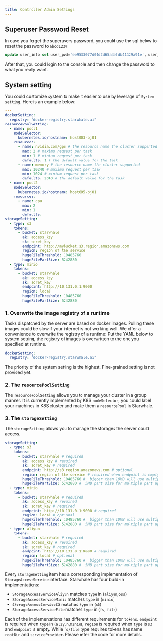 ```yaml
---
title: Controller Admin Settings
---
```


## Superuser Password Reset

In case you forget the superusers password, you could use the sql below to reset the password to `abcd1234`

```sql
update user_info set user_pwd='ee9533077d01d2d65a4efdb41129a91e', user_pwd_salt='6ea18d595773ccc2beacce26' where id=1
```

After that, you could login to the console and then change the password to what you really want.

## System setting

You could customize system to make it easier to use by leverage of `System setting`. Here is an example below:

```yaml
---
dockerSetting:
  registry: "docker-registry.starwhale.ai" 
resourcePoolSetting:
  - name: pool1
    nodeSelector:
      kubernetes.io/hostname: host003-bj01
    resources:
      - name: nvidia.com/gpu # the resource name the cluster supported
        max: 2 # maximu request per task
        min: 1 # minium request per task
        defaults: 1 # the default value for the task
      - name: memory # the resource name the cluster supported
        max: 10240 # maximu request per task
        min: 1024 # minium request per task
        defaults: 2048 # the default value for the task
  - name: pool2
    nodeSelector:
      kubernetes.io/hostname: host005-bj01
    resources:
      - name: cpu
        max: 2
        min: 1
        defaults: 
storageSetting:
  - type: s3
    tokens: 
      - bucket: starwhale
        ak: access_key
        sk: scret_key
        endpoint: http://mybucket.s3.region.amazonaws.com
        region: region of the service
        hugeFileThreshold: 10485760
        hugeFilePartSize: 5242880
  - type: minio
    tokens: 
      - bucket: starwhale
        ak: access_key
        sk: scret_key
        endpoint: http://10.131.0.1:9000
        region: local
        hugeFileThreshold: 10485760
        hugeFilePartSize: 5242880


```

### 1. Overwrite the image registry of a runtime

Tasks dispatched by the server are based on docker images. Pulling these images could be slow if your internet is not working well.
We offer a convenience to overwrite the registry of a runtime: Put the YAML below to system setting, the registry of images is overwritten to the one you specified at runtime.

```yaml
dockerSetting:
  registry: "docker-registry.starwhale.ai"
```

The priority of the system setting is the highest. Fine-grained setting is not provided yet.

### 2. The `resourcePoolSetting`

The `resourcePoolSetting` allows you to manage your cluster in a group manner. It is currently implemented by K8S `nodeSelector`, you could label your machines in K8S cluster and make them a `resourcePool` in Starwhale.

### 3. The `storageSetting`

The `storageSetting` allows you to manage the storages the server could access. 

```yaml
storageSetting:
  - type: s3
    tokens: 
      - bucket: starwhale # required
        ak: access_key # required
        sk: scret_key # required
        endpoint: http://s3.region.amazonaws.com # optional
        region: region of the service # required when endpoint is empty
        hugeFileThreshold: 10485760 #  bigger than 10MB will use multiple part upload
        hugeFilePartSize: 5242880 #  5MB part size for multiple part upload
  - type: minio
    tokens: 
      - bucket: starwhale # required
        ak: access_key # required
        sk: scret_key # required
        endpoint: http://10.131.0.1:9000 # required
        region: local # optional
        hugeFileThreshold: 10485760 #  bigger than 10MB will use multiple part upload
        hugeFilePartSize: 5242880 #  5MB part size for multiple part upload
  - type: aliyun
    tokens: 
      - bucket: starwhale # required
        ak: access_key # required
        sk: scret_key # required
        endpoint: http://10.131.0.2:9000 # required
        region: local # optional
        hugeFileThreshold: 10485760 #  bigger than 10MB will use multiple part upload
        hugeFilePartSize: 5242880 #  5MB part size for multiple part upload

```
Every `storageSetting` item has a corresponding implementation of `StorageAccessService` interface. Starwhale has four build-in implementations:
- `StorageAccessServiceAliyun` matches `type` in (`aliyun`,`oss`)
- `StorageAccessServiceMinio` matches `type` in (`minio`)
- `StorageAccessServiceS3` matches `type` in (`s3`)
- `StorageAccessServiceFile` matches `type` in (`fs`, `file`)

Each of the implementations has different requirements for `tokens`. `endpoint` is required when `type` in (`aliyun`,`minio`), `region` is required when `type` is `s3` and `endpoint` is empty. While `fs/file` type requires tokens has name `rootDir` and `serviceProvider`.
Please refer the code for more details.